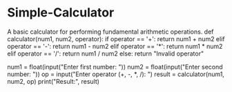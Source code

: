 # Simple-Calculator
A basic calculator for performing fundamental arithmetic operations.
def calculator(num1, num2, operator):
    if operator == '+':
        return num1 + num2
    elif operator == '-':
        return num1 - num2
    elif operator == '*':
        return num1 * num2
    elif operator == '/':
        return num1 / num2
    else:
        return "Invalid operator"

num1 = float(input("Enter first number: "))
num2 = float(input("Enter second number: "))
op = input("Enter operator (+, -, *, /): ")
result = calculator(num1, num2, op)
print("Result:", result)
